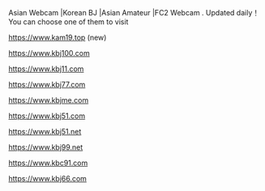
Asian Webcam |Korean BJ |Asian Amateur |FC2 Webcam . Updated daily！You can choose one of them to visit

https://www.kam19.top (new)

https://www.kbj100.com 

https://www.kbj11.com 

https://www.kbj77.com 

https://www.kbjme.com 

https://www.kbj51.com

https://www.kbj51.net

https://www.kbj99.net

https://www.kbc91.com

https://www.kbj66.com



